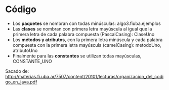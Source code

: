 # Código #

  * Los **paquetes** se nombran con todas minúsculas: algo3.fiuba.ejemplos
  * Las **clases** se nombran con primera letra mayúscula al igual que la primera letra de cada palabra compuesta (PascalCasing): ClaseUno
  * Los **métodos y atributos**, con la primera letra minúscula y cada palabra compuesta con la primera letra mayúscula (camelCasing): metodoUno, atributoUno
  * Finalmente para las **constantes** se utilizan todas mayúsculas, CONSTANTE\_UNO

Sacado de: http://materias.fi.uba.ar/7507/content/20101/lecturas/organizacion_del_codigo_en_java.pdf